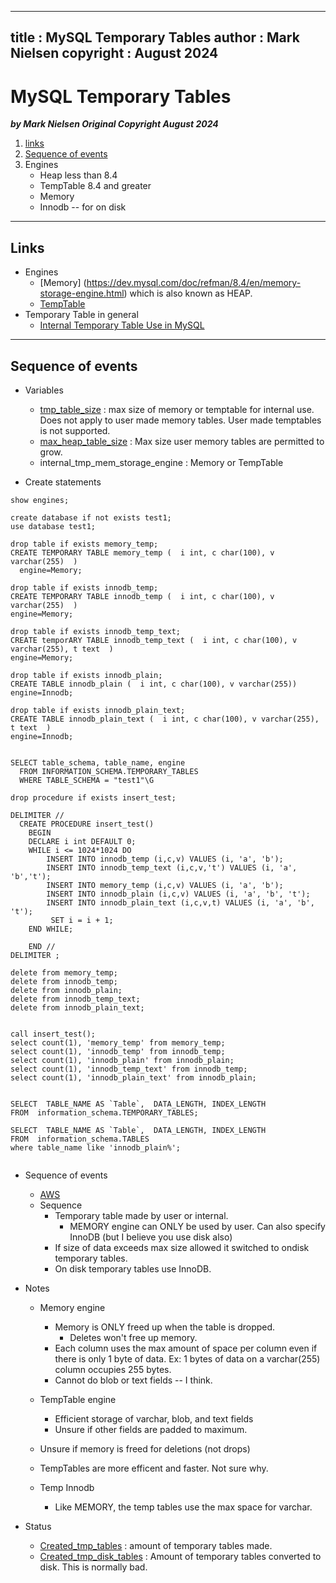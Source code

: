 
---
title : MySQL Temporary Tables
author : Mark Nielsen
copyright : August 2024
---


MySQL Temporary Tables
==============================

_**by Mark Nielsen
Original Copyright August 2024**_

1. [links](#links)
2. [Sequence of events](#seq)
3. Engines
    * Heap less than 8.4
    * TempTable 8.4 and greater
    * Memory
    * Innodb -- for on disk

* * *
<a name=links></a>Links
-----
* Engines
    * [Memory] (https://dev.mysql.com/doc/refman/8.4/en/memory-storage-engine.html) which is also known as HEAP. 
    * [TempTable](https://dev.mysql.com/doc/refman/8.4/en/internal-temporary-tables.html#internal-temporary-tables-engines)
* Temporary Table in general
    * [Internal Temporary Table Use in MySQL](https://dev.mysql.com/doc/refman/8.4/en/internal-temporary-tables.html)


* * *
<a name=seq></a>Sequence of events
-----
* Variables
    * [tmp_table_size](https://dev.mysql.com/doc/refman/8.4/en/server-system-variables.html#sysvar_tmp_table_size) : max size of memory or temptable for internal use. Does not apply to user made memory tables. User made temptables is not supported. 
    * [max_heap_table_size](https://dev.mysql.com/doc/refman/8.4/en/server-system-variables.html#sysvar_max_heap_table_size) : Max size user memory tables are permitted to grow. 
    *  internal_tmp_mem_storage_engine : Memory or TempTable

* Create statements

```
show engines;

create database if not exists test1;
use database test1;

drop table if exists memory_temp;
CREATE TEMPORARY TABLE memory_temp (  i int, c char(100), v varchar(255)  )
  engine=Memory;

drop table if exists innodb_temp;
CREATE TEMPORARY TABLE innodb_temp (  i int, c char(100), v varchar(255)  )
engine=Memory;

drop table if exists innodb_temp_text;
CREATE temporARY TABLE innodb_temp_text (  i int, c char(100), v varchar(255), t text  )
engine=Memory;

drop table if exists innodb_plain;
CREATE TABLE innodb_plain (  i int, c char(100), v varchar(255))
engine=Innodb;

drop table if exists innodb_plain_text;
CREATE TABLE innodb_plain_text (  i int, c char(100), v varchar(255), t text  )
engine=Innodb;


SELECT table_schema, table_name, engine
  FROM INFORMATION_SCHEMA.TEMPORARY_TABLES
  WHERE TABLE_SCHEMA = "test1"\G

drop procedure if exists insert_test;

DELIMITER //
  CREATE PROCEDURE insert_test()
    BEGIN
    DECLARE i int DEFAULT 0;
    WHILE i <= 1024*1024 DO
        INSERT INTO innodb_temp (i,c,v) VALUES (i, 'a', 'b');
        INSERT INTO innodb_temp_text (i,c,v,'t') VALUES (i, 'a', 'b','t');
        INSERT INTO memory_temp (i,c,v) VALUES (i, 'a', 'b');
        INSERT INTO innodb_plain (i,c,v) VALUES (i, 'a', 'b', 't');
        INSERT INTO innodb_plain_text (i,c,v,t) VALUES (i, 'a', 'b', 't');
         SET i = i + 1;
    END WHILE;

    END //
DELIMITER ;

delete from memory_temp;
delete from innodb_temp;
delete from innodb_plain;
delete from innodb_temp_text;
delete from innodb_plain_text;


call insert_test();
select count(1), 'memory_temp' from memory_temp;
select count(1), 'innodb_temp' from innodb_temp;
select count(1), 'innodb_plain' from innodb_plain;
select count(1), 'innodb_temp_text' from innodb_temp;
select count(1), 'innodb_plain_text' from innodb_plain;


SELECT  TABLE_NAME AS `Table`,  DATA_LENGTH, INDEX_LENGTH
FROM  information_schema.TEMPORARY_TABLES;

SELECT  TABLE_NAME AS `Table`,  DATA_LENGTH, INDEX_LENGTH
FROM  information_schema.TABLES
where table_name like 'innodb_plain%';


```

* Sequence of events
    * [AWS](https://aws.amazon.com/blogs/database/use-the-temptable-storage-engine-on-amazon-rds-for-mysql-and-amazon-aurora-mysql/)
    * Sequence
        * Temporary table made by user or internal.
             * MEMORY engine can ONLY be used by user. Can also specify InnoDB (but I believe you use disk also)
        * If size of data exceeds max size allowed it switched to ondisk temporary tables.
        * On disk temporary tables use InnoDB. 
* Notes
    * Memory engine
        * Memory is ONLY freed up when the table is dropped.
            * Deletes won't free up memory.
        * Each column uses the max amount of space per column even if there is only 1 byte of data. Ex: 1 bytes of data on a varchar(255) column occupies 255 bytes.
        * Cannot do blob or text fields -- I think. 

    * TempTable engine
        * Efficient storage of varchar, blob, and text fields
        * Unsure if other fields are padded to maximum.
	* Unsure if memory is freed for deletions (not drops)
	* TempTables are more efficent and faster. Not sure why. 
   * Temp Innodb
        * Like MEMORY, the temp tables use the max space for varchar.
    
* Status
    *  [Created_tmp_tables](https://dev.mysql.com/doc/refman/8.4/en/server-status-variables.html#statvar_Created_tmp_tables) : amount of temporary tables made.
    * [ Created_tmp_disk_tables](https://dev.mysql.com/doc/refman/8.4/en/server-status-variables.html#statvar_Created_tmp_disk_tables) : Amount of temporary tables converted to disk. This is normally bad. 